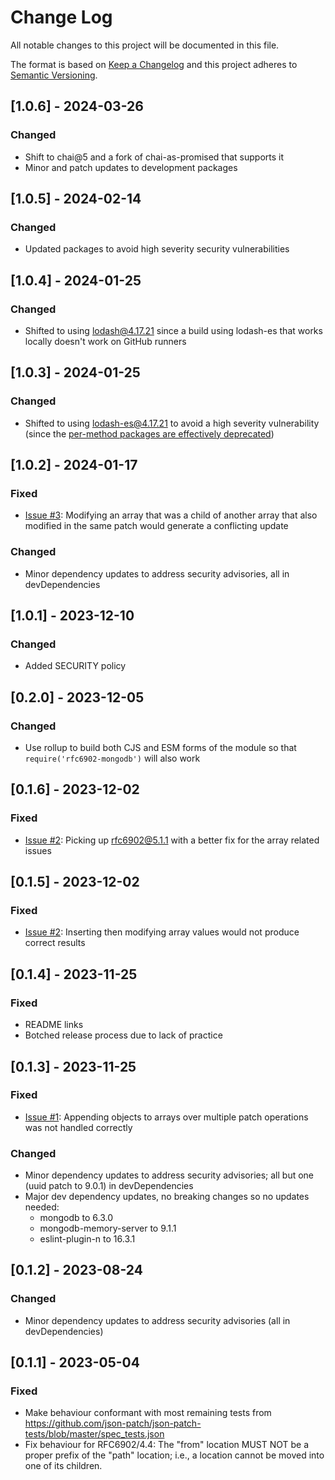 
# Change Log
All notable changes to this project will be documented in this file.
 
The format is based on [Keep a Changelog](http://keepachangelog.com/)
and this project adheres to [Semantic Versioning](http://semver.org/).

## [1.0.6] - 2024-03-26
  
### Changed
- Shift to chai@5 and a fork of chai-as-promised that supports it
- Minor and patch updates to development packages

## [1.0.5] - 2024-02-14
  
### Changed
- Updated packages to avoid high severity security vulnerabilities 

## [1.0.4] - 2024-01-25
  
### Changed
- Shifted to using lodash@4.17.21 since a build using lodash-es that works locally doesn't work on GitHub runners 

## [1.0.3] - 2024-01-25
  
### Changed
- Shifted to using lodash-es@4.17.21 to avoid a high severity vulnerability (since the [per-method packages are effectively deprecated](https://github.com/lodash/lodash/issues/3838#issuecomment-398592530))

## [1.0.2] - 2024-01-17
  
### Fixed
- [Issue #3](https://github.com/mrcranky/rfc6902-mongodb/issues/3): Modifying an array that was a child of another array that also modified in the same patch would generate a conflicting update

### Changed
- Minor dependency updates to address security advisories, all in devDependencies

## [1.0.1] - 2023-12-10

### Changed
- Added SECURITY policy

## [0.2.0] - 2023-12-05

### Changed
- Use rollup to build both CJS and ESM forms of the module so that 
`require('rfc6902-mongodb')` will also work
 
## [0.1.6] - 2023-12-02
  
### Fixed
- [Issue #2](https://github.com/mrcranky/rfc6902-mongodb/issues/2): Picking up rfc6902@5.1.1 with a better fix for the array related issues
 
## [0.1.5] - 2023-12-02
  
### Fixed
- [Issue #2](https://github.com/mrcranky/rfc6902-mongodb/issues/2): Inserting then modifying array values would not produce correct results

## [0.1.4] - 2023-11-25

### Fixed
- README links
- Botched release process due to lack of practice
 
## [0.1.3] - 2023-11-25
  
### Fixed
- [Issue #1](https://github.com/mrcranky/rfc6902-mongodb/issues/1): Appending objects to arrays over multiple patch operations was not handled correctly

### Changed
- Minor dependency updates to address security advisories; all but one (uuid patch to 9.0.1) in devDependencies
- Major dev dependency updates, no breaking changes so no updates needed:
    - mongodb to 6.3.0
    - mongodb-memory-server to 9.1.1
    - eslint-plugin-n to 16.3.1
 
## [0.1.2] - 2023-08-24
  
### Changed
- Minor dependency updates to address security advisories (all in devDependencies)
 
## [0.1.1] - 2023-05-04
 
### Fixed
- Make behaviour conformant with most remaining tests from https://github.com/json-patch/json-patch-tests/blob/master/spec_tests.json
- Fix behaviour for RFC6902/4.4: The "from" location MUST NOT be a proper prefix of the "path" location; i.e., a location cannot be moved into one of its children.
 
